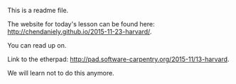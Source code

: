 This is a readme file.

The website for today's lesson can be found here: http://chendaniely.github.io/2015-11-23-harvard/.

You can read up on.

Link to the etherpad: http://pad.software-carpentry.org/2015-11/13-harvard.

We will learn not to do this anymore.
